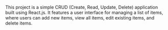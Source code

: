 This project is a simple CRUD (Create, Read, Update, Delete) application built using React.js. It features a user interface for managing a list of items, where users can add new items, view all items, edit existing items, and delete items.
